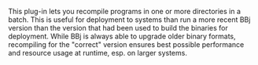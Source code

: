 This plug-in lets you recompile programs in one or more directories in a batch. This is useful for deployment to systems than run a more recent BBj version than the version that had been used to build the binaries for deployment. While BBj is always able to upgrade older binary formats, recompiling for the "correct" version ensures best possible performance and resource usage at runtime, esp. on larger systems.
